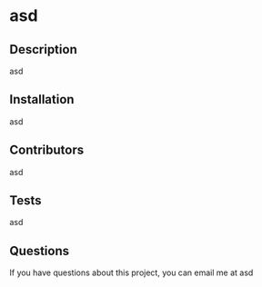 # asd
## Description
asd
## Installation
asd
## Contributors
asd

## Tests
asd
## Questions
If you have questions about this project, you can email me at asd
